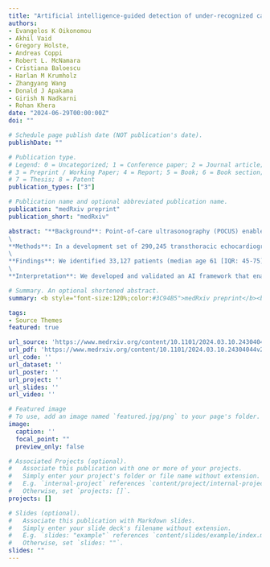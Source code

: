 ```yaml
---
title: "Artificial intelligence-guided detection of under-recognized cardiomyopathies on point-of-care cardiac ultrasound: a multi-center study"
authors:
- Evangelos K Oikonomou
- Akhil Vaid
- Gregory Holste,
- Andreas Coppi
- Robert L. McNamara
- Cristiana Baloescu
- Harlan M Krumholz
- Zhangyang Wang
- Donald J Apakama
- Girish N Nadkarni
- Rohan Khera
date: "2024-06-29T00:00:00Z"
doi: ""

# Schedule page publish date (NOT publication's date).
publishDate: ""

# Publication type.
# Legend: 0 = Uncategorized; 1 = Conference paper; 2 = Journal article;
# 3 = Preprint / Working Paper; 4 = Report; 5 = Book; 6 = Book section;
# 7 = Thesis; 8 = Patent
publication_types: ["3"]

# Publication name and optional abbreviated publication name.
publication: "medRxiv preprint"
publication_short: "medRxiv"

abstract: "**Background**: Point-of-care ultrasonography (POCUS) enables cardiac imaging at the bedside and in communities but is limited by abbreviated protocols and variation in quality. We developed and tested artificial intelligence (AI) models to automate the detection of under-diagnosed cardiomyopathies from cardiac POCUS.
\
**Methods**: In a development set of 290,245 transthoracic echocardiographic videos across the Yale-New Haven Health System (YNHHS), we used augmentation approaches and a customized loss function weighted for view quality to derive a POCUS-adapted, multi-label, video-based convolutional neural network (CNN) that discriminates HCM (hypertrophic cardiomyopathy) and ATTR-CM (transthyretin amyloid cardiomyopathy) from controls without known disease. We evaluated the final model across independent, internal and external, retrospective cohorts of individuals who underwent cardiac POCUS across YNHHS and Mount Sinai Health System (MSHS) emergency departments (EDs) (2011-2024) to prioritize key views and validate the diagnostic and prognostic performance of single-view screening protocols.
\
**Findings**: We identified 33,127 patients (median age 61 [IQR: 45-75] years, n=17,276 [52.2%] female) at YNHHS and 5,624 (57 [IQR: 39-71] years, n=1,953 [34.7%] female) at MSHS with 78,054 and 13,796 eligible cardiac POCUS videos, respectively. An AI-enabled single-view screening approach successfully discriminated HCM (AUROC of 0.90 [YNHHS] & 0.89 [MSHS]) and ATTR-CM (YNHHS: AUROC of 0.92 [YNHHS] & 0.99 [MSHS]). In YNHHS, 40 (58.0%) HCM and 23 (47.9%) ATTR-CM cases had a positive screen at median of 2.1 [IQR: 0.9-4.5] and 1.9 [IQR: 1.0-3.4] years before clinical diagnosis. Moreover, among 24,448 participants without known cardiomyopathy followed over 2.2 [IQR: 1.1-5.8] years, AI-POCUS probabilities in the highest (vs lowest) quintile for HCM and ATTR-CM conferred a 15% (adj.HR 1.15 [95%CI: 1.02-1.29]) and 39% (adj.HR 1.39 [95%CI: 1.22-1.59]) higher age- and sex-adjusted mortality risk, respectively.
\
**Interpretation**: We developed and validated an AI framework that enables scalable, opportunistic screening of treatable cardiomyopathies wherever POCUS is used."

# Summary. An optional shortened abstract.
summary: <b style="font-size:120%;color:#3C94B5">medRxiv preprint</b><br> Automated cardiomyopathy detection in point-of-care ultrasonography (POCUS).

tags:
- Source Themes
featured: true

url_source: 'https://www.medrxiv.org/content/10.1101/2024.03.10.24304044v2'
url_pdf: 'https://www.medrxiv.org/content/10.1101/2024.03.10.24304044v2.full.pdf'
url_code: ''
url_dataset: ''
url_poster: ''
url_project: ''
url_slides: ''
url_video: ''

# Featured image
# To use, add an image named `featured.jpg/png` to your page's folder.
image:
  caption: ''
  focal_point: ""
  preview_only: false

# Associated Projects (optional).
#   Associate this publication with one or more of your projects.
#   Simply enter your project's folder or file name without extension.
#   E.g. `internal-project` references `content/project/internal-project/index.md`.
#   Otherwise, set `projects: []`.
projects: []

# Slides (optional).
#   Associate this publication with Markdown slides.
#   Simply enter your slide deck's filename without extension.
#   E.g. `slides: "example"` references `content/slides/example/index.md`.
#   Otherwise, set `slides: ""`.
slides: ""
---
```

